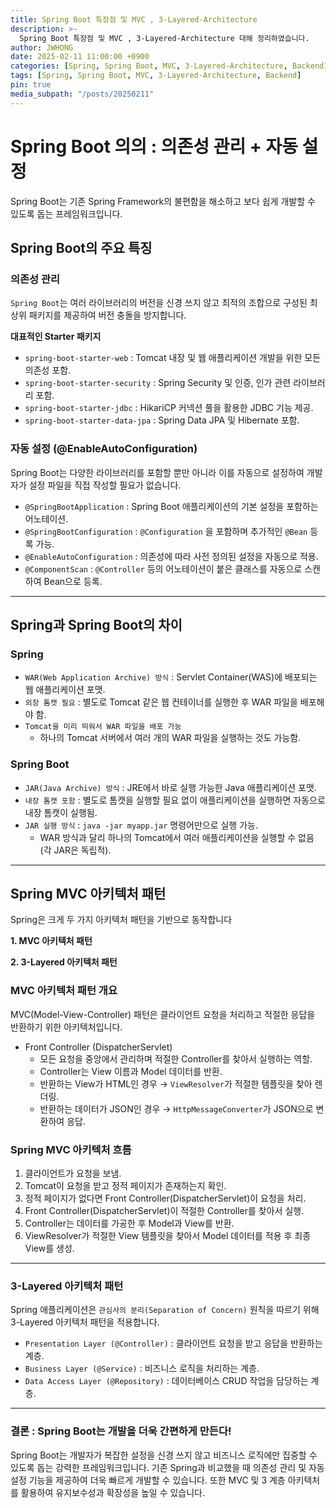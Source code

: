 ```yaml
---
title: Spring Boot 특장점 및 MVC , 3-Layered-Architecture
description: >-
  Spring Boot 특장점 및 MVC , 3-Layered-Architecture 대해 정리하였습니다.
author: JWHONG
date: 2025-02-11 11:00:00 +0900
categories: [Spring, Spring Boot, MVC, 3-Layered-Architecture, Backend]
tags: [Spring, Spring Boot, MVC, 3-Layered-Architecture, Backend]
pin: true
media_subpath: "/posts/20250211"
---
```


# Spring Boot 의의 : 의존성 관리 + 자동 설정

Spring Boot는 기존 Spring Framework의 불편함을 해소하고 보다 쉽게 개발할 수 있도록 돕는 프레임워크입니다.

## Spring Boot의 주요 특징

### 의존성 관리

`Spring Boot`는 여러 라이브러리의 버전을 신경 쓰지 않고 최적의 조합으로 구성된 최상위 패키지를 제공하여 버전 충돌을 방지합니다.

**대표적인 Starter 패키지**

- `spring-boot-starter-web` : Tomcat 내장 및 웹 애플리케이션 개발을 위한 모든 의존성 포함.
- `spring-boot-starter-security` : Spring Security 및 인증, 인가 관련 라이브러리 포함.
- `spring-boot-starter-jdbc` : HikariCP 커넥션 풀을 활용한 JDBC 기능 제공.
- `spring-boot-starter-data-jpa` : Spring Data JPA 및 Hibernate 포함.

### 자동 설정 (@EnableAutoConfiguration)

Spring Boot는 다양한 라이브러리를 포함할 뿐만 아니라 이를 자동으로 설정하여 개발자가 설정 파일을 직접 작성할 필요가 없습니다.

- `@SpringBootApplication` : Spring Boot 애플리케이션의 기본 설정을 포함하는 어노테이션.
- `@SpringBootConfiguration` : `@Configuration` 을 포함하며 추가적인 `@Bean` 등록 가능.
- `@EnableAutoConfiguration` : 의존성에 따라 사전 정의된 설정을 자동으로 적용.
- `@ComponentScan` : `@Controller` 등의 어노테이션이 붙은 클래스를 자동으로 스캔하여 Bean으로 등록.

---

## Spring과 Spring Boot의 차이

### Spring

- `WAR(Web Application Archive) 방식` : Servlet Container(WAS)에 배포되는 웹 애플리케이션 포맷.
- `외장 톰캣 필요` : 별도로 Tomcat 같은 웹 컨테이너를 실행한 후 WAR 파일을 배포해야 함.
- `Tomcat을 미리 띄워서 WAR 파일을 배포 가능`
  - 하나의 Tomcat 서버에서 여러 개의 WAR 파일을 실행하는 것도 가능함.

### Spring Boot

- `JAR(Java Archive) 방식` : JRE에서 바로 실행 가능한 Java 애플리케이션 포맷.
- `내장 톰캣 포함` : 별도로 톰캣을 실행할 필요 없이 애플리케이션을 실행하면 자동으로 내장 톰캣이 실행됨.
- `JAR 실행 방식` : `java -jar myapp.jar` 명령어만으로 실행 가능.
  - WAR 방식과 달리 하나의 Tomcat에서 여러 애플리케이션을 실행할 수 없음 (각 JAR은 독립적).

---

## Spring MVC 아키텍처 패턴

Spring은 크게 두 가지 아키텍처 패턴을 기반으로 동작합니다

**1. MVC 아키텍처 패턴**

**2. 3-Layered 아키텍처 패턴**

### MVC 아키텍처 패턴 개요

MVC(Model-View-Controller) 패턴은 클라이언트 요청을 처리하고 적절한 응답을 반환하기 위한 아키텍처입니다.

- Front Controller (DispatcherServlet)
  - 모든 요청을 중앙에서 관리하며 적절한 Controller를 찾아서 실행하는 역할.
  - Controller는 View 이름과 Model 데이터를 반환.
  - 반환하는 View가 HTML인 경우 → `ViewResolver`가 적절한 템플릿을 찾아 렌더링.
  - 반환하는 데이터가 JSON인 경우 → `HttpMessageConverter`가 JSON으로 변환하여 응답.

### Spring MVC 아키텍처 흐름

1. 클라이언트가 요청을 보냄.
2. Tomcat이 요청을 받고 정적 페이지가 존재하는지 확인.
3. 정적 페이지가 없다면 Front Controller(DispatcherServlet)이 요청을 처리.
4. Front Controller(DispatcherServlet)이 적절한 Controller를 찾아서 실행.
5. Controller는 데이터를 가공한 후 Model과 View를 반환.
6. ViewResolver가 적절한 View 템플릿을 찾아서 Model 데이터를 적용 후 최종 View를 생성.

---

### 3-Layered 아키텍처 패턴

Spring 애플리케이션은 `관심사의 분리(Separation of Concern)` 원칙을 따르기 위해 3-Layered 아키텍처 패턴을 적용합니다.

- `Presentation Layer (@Controller)` : 클라이언트 요청을 받고 응답을 반환하는 계층.
- `Business Layer (@Service)` : 비즈니스 로직을 처리하는 계층.
- `Data Access Layer (@Repository)` : 데이터베이스 CRUD 작업을 담당하는 계층.

---

### 결론 : Spring Boot는 개발을 더욱 간편하게 만든다!

Spring Boot는 개발자가 복잡한 설정을 신경 쓰지 않고 비즈니스 로직에만 집중할 수 있도록 돕는 강력한 프레임워크입니다.
기존 Spring과 비교했을 때 의존성 관리 및 자동 설정 기능을 제공하여 더욱 빠르게 개발할 수 있습니다. 또한 MVC 및 3 계층 아키텍처를 활용하여 유지보수성과 확장성을 높일 수 있습니다.
